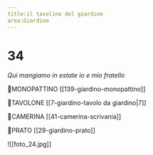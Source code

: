 ```yaml
---
title:il tavolino del giardino
area:Giardino
---
```

# 34
_Qui mangiamo in estate io e mio fratello_

👣MONOPATTINO [[139-giardino-monopattino]]

👀TAVOLONE [[7-giardino-tavolo da giardino|7]]

👣CAMERINA [[41-camerina-scrivania]]

👣PRATO [[29-giardino-prato]]

![[foto_24.jpg]]